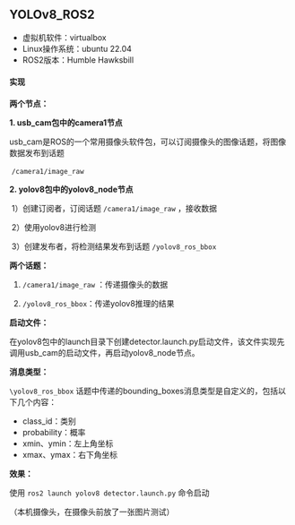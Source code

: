 ## YOLOv8_ROS2


- 虚拟机软件：virtualbox
- Linux操作系统：ubuntu  22.04
- ROS2版本：Humble Hawksbill



#### 实现

**两个节点：**

**1. usb_cam包中的camera1节点**

​	usb_cam是ROS的一个常用摄像头软件包，可以订阅摄像头的图像话题，将图像数据发布到话题

​	 `/camera1/image_raw`

**2. yolov8包中的yolov8_node节点**

​	1）创建订阅者，订阅话题 `/camera1/image_raw` ，接收数据

​	2）使用yolov8进行检测

​	3）创建发布者，将检测结果发布到话题 `/yolov8_ros_bbox` 

**两个话题：**

1.  `/camera1/image_raw` ：传递摄像头的数据

2.  `/yolov8_ros_bbox`：传递yolov8推理的结果



**启动文件：**

在yolov8包中的launch目录下创建detector.launch.py启动文件，该文件实现先调用usb_cam的启动文件，再启动yolov8_node节点。

**消息类型：**

`\yolov8_ros_bbox` 话题中传递的bounding_boxes消息类型是自定义的，包括以下几个内容：

- class_id：类别
- probability：概率
- xmin、ymin：左上角坐标
- xmax、ymax：右下角坐标



**效果：**

使用 `ros2 launch yolov8 detector.launch.py` 命令启动

（本机摄像头，在摄像头前放了一张图片测试）
